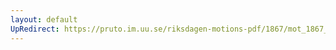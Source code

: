 ```yaml
---
layout: default
UpRedirect: https://pruto.im.uu.se/riksdagen-motions-pdf/1867/mot_1867__ak__136.pdf
---
```

